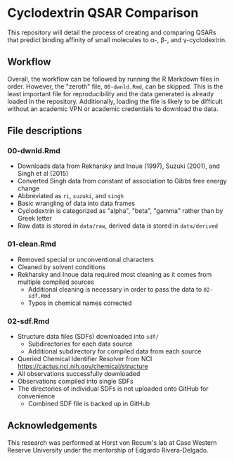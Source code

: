 # Cyclodextrin QSAR Comparison

This repository will detail the process of creating and comparing QSARs that predict binding affinity of small molecules to  α-, β-, and γ-cyclodextrin.

## Workflow

Overall, the workflow can be followed by running the R Markdown files in order. However, the "zeroth" file, `00-dwnld.Rmd`, can be skipped. This is the least important file for reproducibility and the data generated is already loaded in the repository. Additionally, loading the file is likely to be difficult without an academic VPN or academic credentials to download the data. 

## File descriptions

### 00-dwnld.Rmd

- Downloads data from Rekharsky and Inoue (1997), Suzuki (2001), and Singh et al (2015)
- Converted Singh data from constant of association to Gibbs free energy change
- Abbreviated as `ri`, `suzuki`, and `singh`
- Basic wrangling of data into data frames
- Cyclodextrin is categorized as "alpha", "beta", "gamma" rather than by Greek letter
- Raw data is stored in `data/raw`, derived data is stored in `data/derived`

### 01-clean.Rmd

- Removed special or unconventional characters
- Cleaned by solvent conditions
- Rekharsky and Inoue data required most cleaning as it comes from multiple compiled sources
  - Additional cleaning is necessary in order to pass the data to `02-sdf.Rmd`
  - Typos in chemical names corrected

### 02-sdf.Rmd

- Structure data files (SDFs) downloaded into `sdf/`
  - Subdirectories for each data source
  - Additional subdirectory for compiled data from each source
- Queried Chemical Identifier Resolver from NCI https://cactus.nci.nih.gov/chemical/structure
- All observations successfully downloaded
- Observations compiled into single SDFs
- The directories of individual SDFs is not uploaded onto GitHub for convenience
  - Combined SDF file is backed up in GitHub

## Acknowledgements

This research was performed at Horst von Recum's lab at Case Western Reserve University under the mentorship of Edgardo Rivera-Delgado. 